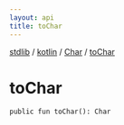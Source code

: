 ```yaml
---
layout: api
title: toChar
---
```

[stdlib](../../index.md) / [kotlin](../index.md) / [Char](index.md) / [toChar](toChar.md)

# toChar

```
public fun toChar(): Char
```

